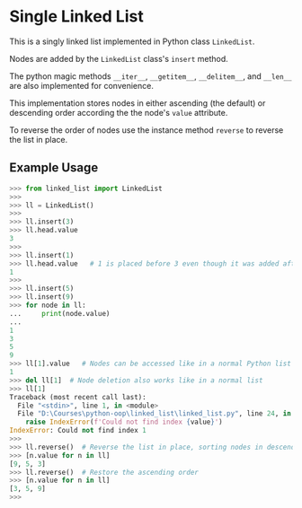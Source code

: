 # Single Linked List

This is a singly linked list implemented in Python class `LinkedList`.

Nodes are added by the `LinkedList` class's `insert` method.

The python magic methods `__iter__`, `__getitem__`, `__delitem__`, and `__len__` are also implemented for convenience.

This implementation stores nodes in either ascending (the default) or descending order according the the node's `value` attribute.

To reverse the order of nodes use the instance method `reverse` to reverse the list in place.


## Example Usage

```python
>>> from linked_list import LinkedList
>>>
>>> ll = LinkedList()
>>>
>>> ll.insert(3)
>>> ll.head.value
3
>>>
>>> ll.insert(1)
>>> ll.head.value   # 1 is placed before 3 even though it was added afterwards
1
>>>
>>> ll.insert(5)
>>> ll.insert(9)
>>> for node in ll:
...     print(node.value)
...
1
3
5
9
>>> ll[1].value   # Nodes can be accessed like in a normal Python list
1
>>> del ll[1]  # Node deletion also works like in a normal list
>>> ll[1]
Traceback (most recent call last):
  File "<stdin>", line 1, in <module>
  File "D:\Courses\python-oop\linked_list\linked_list.py", line 24, in __getitem__
    raise IndexError(f'Could not find index {value}')
IndexError: Could not find index 1
>>>
>>> ll.reverse()  # Reverse the list in place, sorting nodes in descending order
>>> [n.value for n in ll]
[9, 5, 3]
>>> ll.reverse()  # Restore the ascending order
>>> [n.value for n in ll]
[3, 5, 9]
>>>
```
